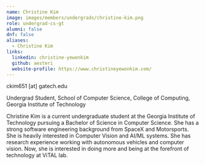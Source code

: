 ```yaml
---
name: Christine Kim
image: images/members/undergrads/christine-kim.png
role: undergrad-cs-gt
alumni: false
dnf: false
aliases:
  - Christine Kim
links:
  linkedin: christine-yewonkim
  github: aesteri
  website-profile: https://www.christineyewonkim.com/
---
```


ckim651 [at] gatech.edu

Undergrad Student, School of Computer Science, College of Computing, Georgia Institute of Technology

Christine Kim is a current undergraduate student at the Georgia Institute of Technology pursuing a Bachelor of Science in Computer Science. She has a strong software engineering background from SpaceX and Motorsports. She is heavily interested in Computer Vision and AI/ML systems. She has research experience working with autonomous vehicles and computer vision. Now, she is interested in doing more and being at the forefront of technology at ViTAL lab.